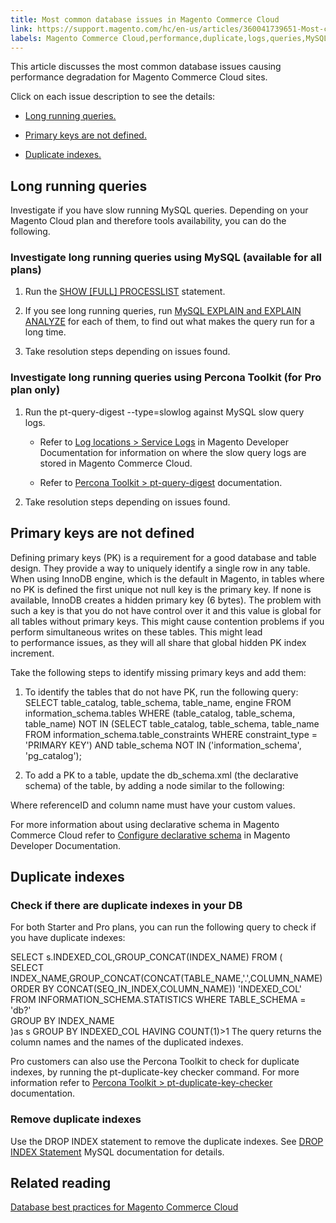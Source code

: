 ```yaml
---
title: Most common database issues in Magento Commerce Cloud
link: https://support.magento.com/hc/en-us/articles/360041739651-Most-common-database-issues-in-Magento-Commerce-Cloud
labels: Magento Commerce Cloud,performance,duplicate,logs,queries,MySQL,database,best practices,Percona Toolkit
---
```


This article discusses the most common database issues causing performance degradation for Magento Commerce Cloud sites.

Click on each issue description to see the details:

* [Long running queries.](#Long_running_queries)

* [Primary keys are not defined.](#Primary_keys_not_defined)

* [Duplicate indexes.](#Duplicate_indexes)

## Long running queries

Investigate if you have slow running MySQL queries. Depending on your Magento Cloud plan and therefore tools availability, you can do the following.

### Investigate long running queries using MySQL (available for all plans)

1. Run the [SHOW [FULL] PROCESSLIST](https://dev.mysql.com/doc/refman/8.0/en/show-processlist.html) statement.

1. If you see long running queries, run [MySQL EXPLAIN and EXPLAIN ANALYZE](https://mysqlserverteam.com/mysql-explain-analyze/) for each of them, to find out what makes the query run for a long time.

1. Take resolution steps depending on issues found.

### Investigate long running queries using Percona Toolkit (for Pro plan only)

1. Run the pt-query-digest --type=slowlog against MySQL slow query logs.

	
	* Refer to [Log locations > Service Logs](https://devdocs.magento.com/cloud/project/log-locations.html#service-logs) in Magento Developer Documentation for information on where the slow query logs are stored in Magento Commerce Cloud. 
	
	* Refer to [Percona Toolkit > pt-query-digest](https://www.percona.com/doc/percona-toolkit/LATEST/pt-query-digest.html#pt-query-digest) documentation.

1. Take resolution steps depending on issues found.

## Primary keys are not defined

Defining primary keys (PK) is a requirement for a good database and table design. They provide a way to uniquely identify a single row in any table. When using InnoDB engine, which is the default in Magento, in tables where no PK is defined the first unique not null key is the primary key. If none is available, InnoDB creates a hidden primary key (6 bytes). The problem with such a key is that you do not have control over it and this value is global for all tables without primary keys. This might cause contention problems if you perform simultaneous writes on these tables. This might lead to performance issues, as they will all share that global hidden PK index increment.

Take the following steps to identify missing primary keys and add them:

1. To identify the tables that do not have PK, run the following query:
SELECT table\_catalog, table\_schema, table\_name, engine
 FROM information\_schema.tables
 WHERE (table\_catalog, table\_schema, table\_name) NOT IN
 (SELECT table\_catalog, table\_schema, table\_name
 FROM information\_schema.table\_constraints
 WHERE constraint\_type = 'PRIMARY KEY')
 AND table\_schema NOT IN ('information\_schema', 'pg\_catalog');

1. To add a PK to a table, update the db\_schema.xml (the declarative schema) of the table, by adding a node similar to the following:
<constraint xsi:type="primary" referenceId="PRIMARY"> 
 <column name="id\_column"/> 
</constraint>

Where referenceID and column name must have your custom values.

For more information about using declarative schema in Magento Commerce Cloud refer to [Configure declarative schema](https://devdocs.magento.com/guides/v2.3/extension-dev-guide/declarative-schema/db-schema.html) in Magento Developer Documentation.

## Duplicate indexes

### Check if there are duplicate indexes in your DB

For both Starter and Pro plans, you can run the following query to check if you have duplicate indexes:

SELECT s.INDEXED\_COL,GROUP\_CONCAT(INDEX\_NAME) FROM (  
SELECT INDEX\_NAME,GROUP\_CONCAT(CONCAT(TABLE\_NAME,'.',COLUMN\_NAME) ORDER BY CONCAT(SEQ\_IN\_INDEX,COLUMN\_NAME)) 'INDEXED\_COL' FROM INFORMATION\_SCHEMA.STATISTICS WHERE TABLE\_SCHEMA = 'db?'   
GROUP BY INDEX\_NAME  
)as s GROUP BY INDEXED\_COL HAVING COUNT(1)>1
The query returns the column names and the names of the duplicated indexes.

Pro customers can also use the Percona Toolkit to check for duplicate indexes, by running the pt-duplicate-key checker command. For more information refer to [Percona Toolkit > pt-duplicate-key-checker](https://www.percona.com/doc/percona-toolkit/LATEST/pt-duplicate-key-checker.html%C2%A0) documentation.

### Remove duplicate indexes

Use the DROP INDEX statement to remove the duplicate indexes. See [DROP INDEX Statement](https://dev.mysql.com/doc/refman/8.0/en/drop-index.html) MySQL documentation for details.

## Related reading

[Database best practices for Magento Commerce Cloud](https://support.magento.com/hc/en-us/articles/360041997312)







